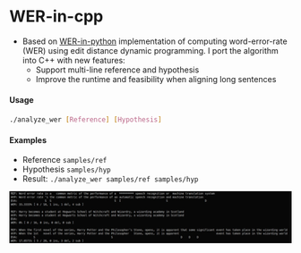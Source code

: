 # WER-in-cpp

- Based on [WER-in-python](https://github.com/zszyellow/WER-in-python) implementation of computing word-error-rate (WER) using edit distance dynamic programming. I port the algorithm into C++ with new features:
    + Support multi-line reference and hypothesis
    + Improve the runtime and feasibility when aligning long sentences

#### Usage

```bash
./analyze_wer [Reference] [Hypothesis]
```

#### Examples
- Reference `samples/ref`
- Hypothesis `samples/hyp`
- Result: `./analyze_wer samples/ref samples/hyp`

<img src="result.jpg" width="900"/>
